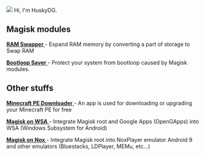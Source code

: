 <img src="https://avatars.githubusercontent.com/u/84650617?s=48&v=4" />  Hi, I'm HuskyDG.



## Magisk modules

[ **RAM Swapper** ](https://github.com/HuskyDG/Magisk_RAM_Swapper) - Expand RAM memory by converting a part of storage to Swap RAM

[ **Bootloop Saver** ](https://github.com/HuskyDG/Magisk_BootloopSaver) - Protect your system from bootloop caused by Magisk modules.



## Other stuffs

[ **Minecraft PE Downloader** ](./mcdownload) - An app is used for downloading or upgrading your Minecraft PE for free

[ **Magisk on WSA** ](./magiskonwsa) - Integrate Magisk root and Google Apps (OpenGApps) into WSA (Windows Subsystem for Android)

[ **Magisk on Nox** ](./magiskonnox) - Integrate Magisk root into NoxPlayer emulator Android 9 and other emulators (Bluestacks, LDPlayer, MEMu, etc...)
